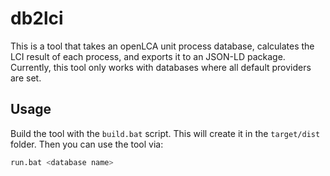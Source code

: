 # db2lci
This is a tool that takes an openLCA unit process database, calculates the LCI
result of each process, and exports it to an JSON-LD package. Currently, this
tool only works with databases where all default providers are set.

## Usage
Build the tool with the `build.bat` script. This will create it in the
`target/dist` folder. Then you can use the tool via:

```bash
run.bat <database name>
```
